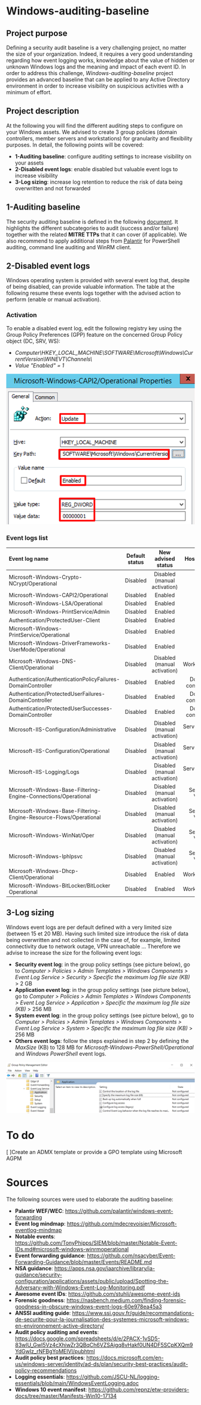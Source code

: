 # Windows-auditing-baseline

## Project purpose
Defining a security audit baseline is a very challenging project, no matter the size of your organization. Indeed, it requires a very good understanding regarding how event logging works, knowledge about the value of hidden or unknown Windows logs and the meaning and impact of each event ID.
In order to address this challenge, *Windows-auditing-baseline* project provides an advanced baseline that can be applied to any Active Directory environment in order to increase visibility on suspicious activities with a minimum of effort.

## Project description
At the following you will find the different auditing steps to configure on your Windows assets. We advised to create 3 group policies (domain controllers, member servers and workstations) for granularity and flexibility purposes. In detail, the following points will be covered:
* **1-Auditing baseline**: configure auditing settings to increase visibility on your assets
* **2-Disabled event logs**: enable disabled but valuable event logs to increase visibility
* **3-Log sizing**: increase log retention to reduce the risk of data being overwritten and not forwarded

## 1-Auditing baseline
The security auditing baseline is defined in the following [document](https://1drv.ms/x/s!Atu5cjCGMw0sk6lz2u_kEgpoFQJZYg?e=KIJti9). It highlights the different subcategories to audit (success and/or failure) together with the related **MITRE TTPs** that it can cover (if applicable). We also recommend to apply additional steps from [Palantir](https://github.com/palantir/windows-event-forwarding/tree/master/group-policy-objects) for PowerShell auditing, command line auditing and WinRM client.

## 2-Disabled event logs
Windows operating system is provided with several event log that, despite of being disabled, can provide valuable information. The table at the following resume these events logs together with the advised action to perform (enable or manual activation).

### Activation
To enable a disabled event log, edit the following registry key using the Group Policy Preferences (GPP) feature on the concerned Group Policy object (DC, SRV, WS):
* *Computer\HKEY_LOCAL_MACHINE\SOFTWARE\Microsoft\Windows\CurrentVersion\WINEVT\Channels\\<Event log name>*
* *Value "Enabled" = 1*

![](/pictures/disabled_eventlog_gpp_registry_activation.png)

### Event logs list
Event log name	| Default status | 	New advised status |	 Host scope	|
|:------------------------ |:------------------:|:------------------:|:----------:|
Microsoft-Windows-Crypto-NCrypt/Operational | Disabled | Disabled (manual activation) | All
Microsoft-Windows-CAPI2/Operational | Disabled | Enabled | All
Microsoft-Windows-LSA/Operational | Disabled | Enabled | All
Microsoft-Windows-PrintService/Admin | Disabled | Enabled | All
Authentication/ProtectedUser-Client | Disabled | Enabled | All
Microsoft-Windows-PrintService/Operational | Disabled | Enabled | All
Microsoft-Windows-DriverFrameworks-UserMode/Operational | Disabled | Enabled | All
Microsoft-Windows-DNS-Client/Operational | Disabled | Disabled (manual activation) | Workstations
Authentication/AuthenticationPolicyFailures-DomainController | Disabled | Enabled | Domain controllers
Authentication/ProtectedUserFailures-DomainController | Disabled | Enabled | Domain controllers
Authentication/ProtectedUserSuccesses-DomainController | Disabled | Enabled | Domain controllers
Microsoft-IIS-Configuration/Administrative | Disabled | Disabled (manual activation) | Servers: web (IIS)
Microsoft-IIS-Configuration/Operational | Disabled | Disabled (manual activation) | Servers: web (IIS)
Microsoft-IIS-Logging/Logs | Disabled | Disabled (manual activation) | Servers: web (IIS)
Microsoft-Windows-Base-Filtering-Engine-Connections/Operational | Disabled | Disabled (manual activation) | Servers: VPN
Microsoft-Windows-Base-Filtering-Engine-Resource-Flows/Operational | Disabled | Disabled (manual activation) | Servers: VPN
Microsoft-Windows-WinNat/Oper | Disabled | Disabled (manual activation) | Servers: VPN
Microsoft-Windows-Iphlpsvc | Disabled | Disabled (manual activation) | Servers: VPN
Microsoft-Windows-Dhcp-Client/Operational | Disabled | Enabled | Workstations
Microsoft-Windows-BitLocker/BitLocker Operational | Disabled | Enabled | Workstations

## 3-Log sizing
Windows event logs are per default defined with a very limited size (between 15 et 20 MB). Having such limited size introduce the risk of data being overwritten and not collected in the case of, for example, limited connectivity due to network outage, VPN unreachable … Therefore we advise to increase the size for the following event logs:
* **Security event log**: in the group policy settings (see picture below), go to *Computer > Policies > Admin Templates > Windows Components > Event Log Service > Security  > Specific the maximum log file size (KB)* > 2 GB
* **Application event log**: in the group policy settings (see picture below), go to *Computer > Policies > Admin Templates > Windows Components > Event Log Service > Application  > Specific the maximum log file size (KB)* > 256 MB
* **System event log**: in the group policy settings (see picture below), go to *Computer > Policies > Admin Templates > Windows Components > Event Log Service > System  > Specific the maximum log file size (KB)* > 256 MB
* **Others event logs**: follow the steps explained in step 2 by defining the *MaxSize* (KB) to 128 MB for *Microsoft-Windows-PowerShell/Operational* and *Windows PowerShell* event logs.

![](/pictures/event_log_sizing.png)

# To do 
[ ]Create an ADMX template or provide a GPO template using Microsoft AGPM

# Sources
The following sources were used to elaborate the auditing baseline:
* **Palantir WEF/WEC**: https://github.com/palantir/windows-event-forwarding
* **Event log mindmap**: https://github.com/mdecrevoisier/Microsoft-eventlog-mindmap
* **Notable events**: https://github.com/TonyPhipps/SIEM/blob/master/Notable-Event-IDs.md#microsoft-windows-winrmoperational
* **Event forwarding guidance**: https://github.com/nsacyber/Event-Forwarding-Guidance/blob/master/Events/README.md
* **NSA guidance**: https://apps.nsa.gov/iaarchive/library/ia-guidance/security-configuration/applications/assets/public/upload/Spotting-the-Adversary-with-Windows-Event-Log-Monitoring.pdf
* **Awesome event IDs**: https://github.com/stuhli/awesome-event-ids
* **Forensic goodness**: https://nasbench.medium.com/finding-forensic-goodness-in-obscure-windows-event-logs-60e978ea45a3
* **ANSSI auditing guide**: https://www.ssi.gouv.fr/guide/recommandations-de-securite-pour-la-journalisation-des-systemes-microsoft-windows-en-environnement-active-directory/
* **Audit policy auditing and events**: https://docs.google.com/spreadsheets/d/e/2PACX-1vSD5-83wlU_GwI5Vz4cXhiwZr3QBqCh6VZSAigq8vHakf0UN4DF5SCpKXQm9YdGwIz_rNFBgYoMEIVl/pubhtml
* **Audit policy best practices**: https://docs.microsoft.com/en-us/windows-server/identity/ad-ds/plan/security-best-practices/audit-policy-recommendations
* **Logging essentials**: https://github.com/JSCU-NL/logging-essentials/blob/main/WindowsEventLogging.adoc
* **Windows 10 event manifest**: https://github.com/repnz/etw-providers-docs/tree/master/Manifests-Win10-17134
